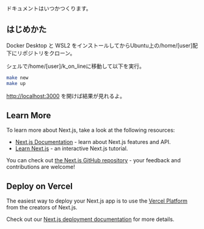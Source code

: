 ドキュメントはいつかつくります。

## はじめかた

Docker Desktop と WSL2 をインストールしてからUbuntu上の/home/[user]配下にリポジトリをクローン。

シェルで/home/[user]/k_on_lineに移動して以下を実行。

```bash
make new
make up
```

[http://localhost:3000](http://localhost:3000) を開けば結果が見れるよ。

## Learn More

To learn more about Next.js, take a look at the following resources:

- [Next.js Documentation](https://nextjs.org/docs) - learn about Next.js features and API.
- [Learn Next.js](https://nextjs.org/learn) - an interactive Next.js tutorial.

You can check out [the Next.js GitHub repository](https://github.com/vercel/next.js/) - your feedback and contributions are welcome!

## Deploy on Vercel

The easiest way to deploy your Next.js app is to use the [Vercel Platform](https://vercel.com/new?utm_medium=default-template&filter=next.js&utm_source=create-next-app&utm_campaign=create-next-app-readme) from the creators of Next.js.

Check out our [Next.js deployment documentation](https://nextjs.org/docs/deployment) for more details.
